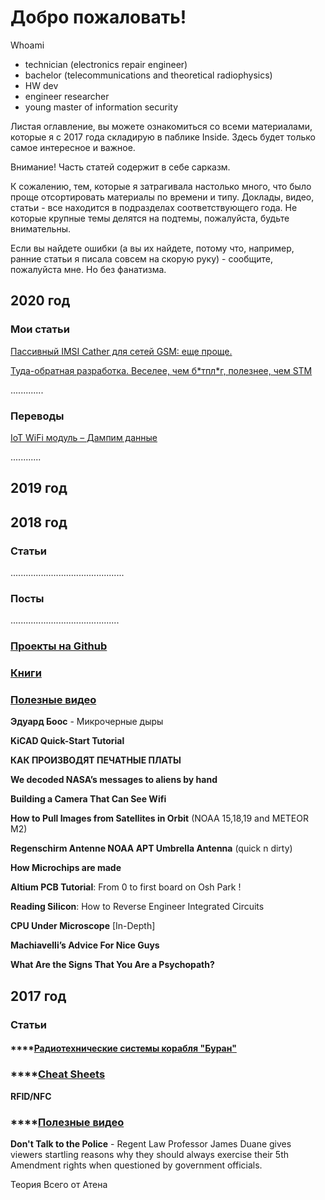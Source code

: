 # Добро пожаловать!

Whoami

* technician \(electronics repair engineer\)
* bachelor \(telecommunications and theoretical radiophysics\)
* HW dev
* engineer researcher
* young master of information security

Листая оглавление, вы можете ознакомиться со всеми материалами, которые я с 2017 года складирую в паблике Inside. Здесь будет только самое интересное и важное.

Внимание! Часть статей содержит в себе сарказм.

К сожалению, тем, которые я затрагивала настолько много, что было проще отсортировать материалы по времени и типу. Доклады, видео, статьи - все находится в подразделах соответствующего года. Не которые крупные темы делятся на подтемы, пожалуйста, будьте внимательны.

Если вы найдете ошибки \(а вы их найдете, потому что, например, ранние статьи я писала совсем на скорую руку\) - сообщите, пожалуйста мне. Но без фанатизма.

## **2020 год**

### Мои статьи

[Пассивный IMSI Cather для сетей GSM: еще проще.](https://notes.n3m3515.space/2020/articles/imsi-gsm-simple)

[Туда-обратная разработка. Веселее, чем б\*тпл\*г, полезнее, чем STM](https://notes.n3m3515.space/2020/articles/tuda-obratnaya-razrabotka.-veselee-chem-b-tpl-g-poleznee-chem-stm)

.............

### Переводы

[IoT WiFi модуль – Дампим данные](https://notes.n3m3515.space/2020/perevody/iot-wifi-module-data-dump)

............

## **2019 год**

## **2018 год**

### Статьи

.............................................

### Посты

...........................................

### [Проекты на Github](https://notes.n3m3515.space/2018/projects)

### [Книги](https://notes.n3m3515.space/2018/knigi-pochitat)

### [Полезные видео](https://notes.n3m3515.space/2018/poleznye-video)

**Эдуард Боос** - Микрочерные дыры

**KiCAD Quick-Start Tutorial** 

**КАК ПРОИЗВОДЯТ ПЕЧАТНЫЕ ПЛАТЫ** 

**We decoded NASA’s messages to aliens by hand** 

**Building a Camera That Can See Wifi** 

**How to Pull Images from Satellites in Orbit** \(NOAA 15,18,19 and METEOR M2\) 

**Regenschirm Antenne NOAA APT Umbrella Antenna** \(quick n dirty\) 

**How Microchips are made** 

**Altium PCB Tutorial**: From 0 to first board on Osh Park ! 

**Reading Silicon**: How to Reverse Engineer Integrated Circuits 

**CPU Under Microscope** \[In-Depth\] 

**Machiavelli’s Advice For Nice Guys** 

**What Are the Signs That You Are a Psychopath?**

## **2017 год**

### Статьи 

#### \*\*\*\*[**Радиотехнические системы корабля "Буран"**](https://notes.n3m3515.space/2017/stati/radiotekhnicheskie-sistemy-korablya-buran)

### \*\*\*\*[Cheat Sheets](https://notes.n3m3515.space/2017/cheat-sheets)

**RFID/NFC**

### \*\*\*\*[Полезные видео](https://notes.n3m3515.space/2017/poleznye-video-2017)

**Don't Talk to the Police** - Regent Law Professor James Duane gives viewers startling reasons why they should always exercise their 5th Amendment rights when questioned by government officials.

Теория Всего от Атена




